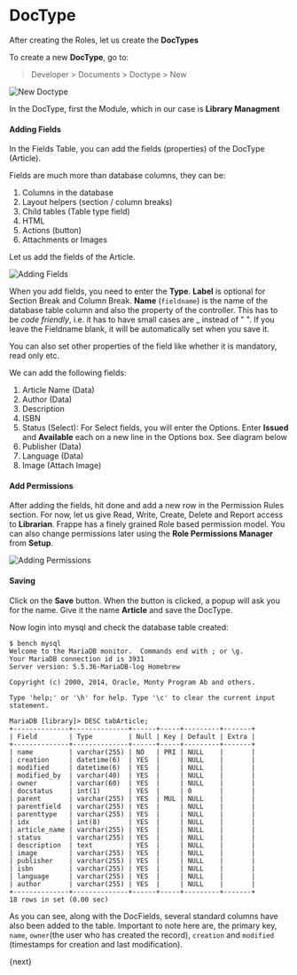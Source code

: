 # DocType

After creating the Roles, let us create the **DocTypes**

To create a new **DocType**, go to:

> Developer > Documents > Doctype > New

<img class="screenshot" alt="New Doctype" src="{{docs_base_url}}/assets/img/doctype_new.png">

In the DocType, first the Module, which in our case is **Library Managment**

#### Adding Fields

In the Fields Table, you can add the fields (properties) of the DocType (Article).

Fields are much more than database columns, they can be:

1. Columns in the database
1. Layout helpers (section / column breaks)
1. Child tables (Table type field)
1. HTML
1. Actions (button)
1. Attachments or Images

Let us add the fields of the Article.

<img class="screenshot" alt="Adding Fields" src="{{docs_base_url}}/assets/img/doctype_adding_field.png">

When you add fields, you need to enter the **Type**. **Label** is optional for Section Break and Column Break. **Name** (`fieldname`) is the name of the database table column and also the property of the controller. This has to be *code friendly*, i.e. it has to have small cases are _ instead of " ". If you leave the Fieldname blank, it will be automatically set when you save it.

You can also set other properties of the field like whether it is mandatory, read only etc.

We can add the following fields:

1. Article Name (Data)
2. Author (Data)
3. Description
4. ISBN
5. Status (Select): For Select fields, you will enter the Options. Enter **Issued** and **Available** each on a new line in the Options box. See diagram below
6. Publisher (Data)
7. Language (Data)
8. Image (Attach Image)


#### Add Permissions

After adding the fields, hit done and add a new row in the Permission Rules section. For now, let us give Read, Write, Create, Delete and Report access to **Librarian**. Frappe has a finely grained Role based permission model. You can also change permissions later using the **Role Permissions Manager** from **Setup**.

<img class="screenshot" alt="Adding Permissions" src="{{docs_base_url}}/assets/img/doctype_adding_permission.png">

#### Saving

Click on the **Save** button. When the button is clicked, a popup will ask you for the name. Give it the name **Article** and save the DocType.

Now login into mysql and check the database table created:

	$ bench mysql
	Welcome to the MariaDB monitor.  Commands end with ; or \g.
	Your MariaDB connection id is 3931
	Server version: 5.5.36-MariaDB-log Homebrew

	Copyright (c) 2000, 2014, Oracle, Monty Program Ab and others.

	Type 'help;' or '\h' for help. Type '\c' to clear the current input statement.

	MariaDB [library]> DESC tabArticle;
	+--------------+--------------+------+-----+---------+-------+
	| Field        | Type         | Null | Key | Default | Extra |
	+--------------+--------------+------+-----+---------+-------+
	| name         | varchar(255) | NO   | PRI | NULL    |       |
	| creation     | datetime(6)  | YES  |     | NULL    |       |
	| modified     | datetime(6)  | YES  |     | NULL    |       |
	| modified_by  | varchar(40)  | YES  |     | NULL    |       |
	| owner        | varchar(60)  | YES  |     | NULL    |       |
	| docstatus    | int(1)       | YES  |     | 0       |       |
	| parent       | varchar(255) | YES  | MUL | NULL    |       |
	| parentfield  | varchar(255) | YES  |     | NULL    |       |
	| parenttype   | varchar(255) | YES  |     | NULL    |       |
	| idx          | int(8)       | YES  |     | NULL    |       |
	| article_name | varchar(255) | YES  |     | NULL    |       |
	| status       | varchar(255) | YES  |     | NULL    |       |
	| description  | text         | YES  |     | NULL    |       |
	| image        | varchar(255) | YES  |     | NULL    |       |
	| publisher    | varchar(255) | YES  |     | NULL    |       |
	| isbn         | varchar(255) | YES  |     | NULL    |       |
	| language     | varchar(255) | YES  |     | NULL    |       |
	| author       | varchar(255) | YES  |     | NULL    |       |
	+--------------+--------------+------+-----+---------+-------+
	18 rows in set (0.00 sec)


As you can see, along with the DocFields, several standard columns have also been added to the table. Important to note here are, the primary key, `name`, `owner`(the user who has created the record), `creation` and `modified` (timestamps for creation and last modification).

{next}

